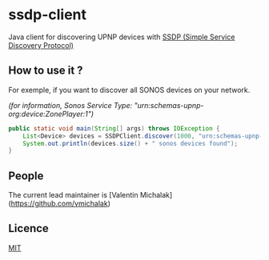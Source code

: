 # ssdp-client
Java client for discovering UPNP devices with [SSDP (Simple Service Discovery Protocol)](https://en.wikipedia.org/wiki/Simple_Service_Discovery_Protocol "SSDP Wikipedia Page")

## How to use it ?

For exemple, if you want to discover all SONOS devices on your network.

_(for information, Sonos Service Type: "urn:schemas-upnp-org:device:ZonePlayer:1")_

```java
public static void main(String[] args) throws IOException {
    List<Device> devices = SSDPClient.discover(1000, "urn:schemas-upnp-org:device:ZonePlayer:1");
    System.out.println(devices.size() + " sonos devices found");
}
```

## People

The current lead maintainer is [Valentin Michalak] (https://github.com/vmichalak)

## Licence

[MIT](LICENCE)